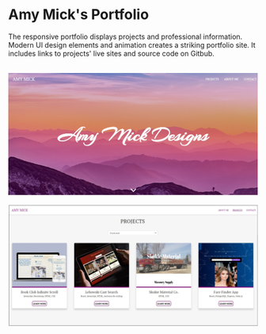 # Amy Mick's Portfolio

The responsive portfolio displays projects and professional information. Modern UI design elements and animation creates a striking portfolio site. It includes links to projects' live sites and source code on Gitbub.
<br><br>
<!-- <video src="https://github.com/amym321/Amy-Mick-site/blob/master/images/projects/AmyMickSite8.mp4" 
    type="video/mp4" width="650" autoplay></video> -->
<img src="https://github.com/amym321/Amy-Mick-site/blob/master/images/projects/AmyMickSite9.jpg" width="650" >
<br><br>
<img src="https://github.com/amym321/Amy-Mick-site/blob/master/images/AmyMickSite5.jpg" width="650" >
